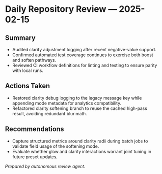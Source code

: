 # Daily Repository Review — 2025-02-15

## Summary
- Audited clarity adjustment logging after recent negative-value support.
- Confirmed automated test coverage continues to exercise both boost and soften pathways.
- Reviewed CI workflow definitions for linting and testing to ensure parity with local runs.

## Actions Taken
- Restored clarity debug logging to the legacy message key while appending mode metadata for analytics compatibility.
- Refactored clarity softening branch to reuse the cached high-pass result, avoiding redundant blur math.

## Recommendations
- Capture structured metrics around clarity radii during batch jobs to validate field usage of the softening mode.
- Evaluate whether glow and clarity interactions warrant joint tuning in future preset updates.

*Prepared by autonomous review agent.*
